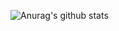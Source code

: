 ![Anurag's github stats](https://github-readme-stats.vercel.app/api?username=zhadongmin&show_icons=true&theme=radical)
